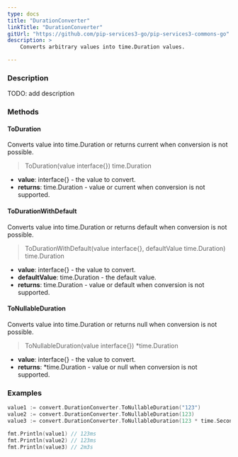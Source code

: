 ```yaml
---
type: docs
title: "DurationConverter"
linkTitle: "DurationConverter"
gitUrl: "https://github.com/pip-services3-go/pip-services3-commons-go"
description: > 
    Converts arbitrary values into time.Duration values.

---
```


### Description
TODO: add description

### Methods

#### ToDuration
Converts value into time.Duration or returns current when conversion is not possible.

> ToDuration(value interface{}) time.Duration

- **value**: interface{} - the value to convert.
- **returns**: time.Duration - value or current when conversion is not supported.

#### ToDurationWithDefault
Converts value into time.Duration or returns default when conversion is not possible.

> ToDurationWithDefault(value interface{}, defaultValue time.Duration) time.Duration

- **value**: interface{} - the value to convert.
- **defaultValue**: time.Duration - the default value.
- **returns**: time.Duration - value or default when conversion is not supported.

#### ToNullableDuration
Converts value into time.Duration or returns null when conversion is not possible.

> ToNullableDuration(value interface{}) *time.Duration

- **value**: interface{} - the value to convert.
- **returns**: *time.Duration - value or null when conversion is not supported.


### Examples

```go
value1 := convert.DurationConverter.ToNullableDuration("123")
value2 := convert.DurationConverter.ToNullableDuration(123)
value3 := convert.DurationConverter.ToNullableDuration(123 * time.Second)

fmt.Println(value1) // 123ms
fmt.Println(value2) // 123ms
fmt.Println(value3) // 2m3s

```
